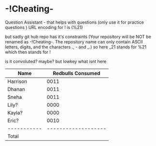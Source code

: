 # -!Cheating-
Question Assistant - that helps with questions (only use it for practice questions )
URL encoding for ! is (%21)  

but sadly git hub repo has it's constraints (Your repository will be NOT be renamed as -!Cheating-.
The repository name can only contain ASCII letters, digits, and the characters ., - and _.)
so here _21 stands for %21 which then stands for !

is it convoluted? maybe? but lowkey what isnt here

| Name      | Redbulls Consumed |
|-----------|-------------------|
| Harrison  | 0011              |
| Dhanan    | 0011              |
| Sneha     | 0011              |
| Lily?     | 0000              |
| Kayla?    | 0000              |
| Eric?     | 0010              |
|-----------|-------------------|
| Total     |                   |
